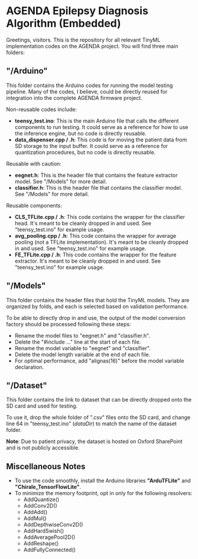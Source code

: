 # AGENDA Epilepsy Diagnosis Algorithm (Embedded)

Greetings, visitors. This is the repository for all relevant TinyML implementation codes on the AGENDA project. You will find three main folders:

## "/Arduino"

This folder contains the Arduino codes for running the model testing pipeline. Many of the codes, I believe, could be directly reused for integration into the complete AGENDA firmware project.

Non-reusable codes include:

- **teensy_test.ino**: This is the main Arduino file that calls the different components to run testing. It could serve as a reference for how to use the inference engine, but no code is directly reusable.
- **data_dispenser.cpp / .h**: This code is for moving the patient data from SD storage to the input buffer. It could serve as a reference for quantization procedures, but no code is directly reusable.

Reusable with caution:

- **eegnet.h**: This is the header file that contains the feature extractor model. See "/Models" for more detail.
- **classifier.h**: This is the header file that contains the classifier model. See "/Models" for more detail.

Reusable components:

- **CLS_TFLite.cpp / .h**: This code contains the wrapper for the classifier head. It's meant to be cleanly dropped in and used. See "teensy_test.ino" for example usage.
- **avg_pooling.cpp / .h**: This code contains the wrapper for average pooling (not a TFLite implementation). It's meant to be cleanly dropped in and used. See "teensy_test.ino" for example usage.
- **FE_TFLite.cpp / .h**: This code contains the wrapper for the feature extractor. It's meant to be cleanly dropped in and used. See "teensy_test.ino" for example usage.

## "/Models"

This folder contains the header files that hold the TinyML models. They are organized by folds, and each is selected based on validation performance.

To be able to directly drop in and use, the output of the model conversion factory should be processed following these steps:

- Rename the model files to "eegnet.h" and "classifier.h".
- Delete the "#include ..." line at the start of each file.
- Rename the model variable to "eegnet" and "classifier".
- Delete the model length variable at the end of each file.
- For optimal performance, add "alignas(16)" before the model variable declaration.

## "/Dataset"

This folder contains the link to dataset that can be directly dropped onto the SD card and used for testing.

To use it, drop the whole folder of ".csv" files onto the SD card, and change line 64 in "teensy_test.ino" (*dataDir*) to match the name of the dataset folder.

**Note**: Due to patient privacy, the dataset is hosted on Oxford SharePoint and is not publicly accessible.

## Miscellaneous Notes

- To use the code smoothly, install the Arduino libraries **"ArduTFLite"** and **"Chirale_TensorFlowLite"**.
- To minimize the memory footprint, opt in only for the following resolvers:
  - AddQuantize()
  - AddConv2D()
  - AddAdd()
  - AddMul()
  - AddDepthwiseConv2D()
  - AddHardSwish()
  - AddAveragePool2D()
  - AddReshape()
  - AddFullyConnected()


